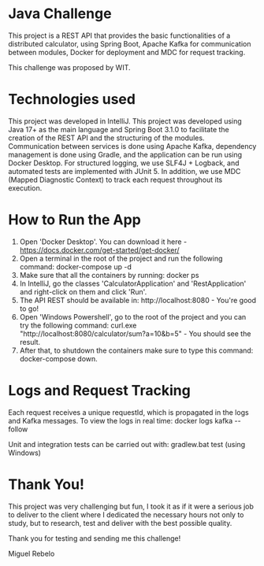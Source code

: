 # Java Challenge

This project is a REST API that provides the basic functionalities of a distributed calculator, using Spring Boot, 
Apache Kafka for communication between modules, Docker for deployment and MDC for request tracking.

This challenge was proposed by WIT.

# Technologies used

This project was developed in IntelliJ.
This project was developed using Java 17+ as the main language and Spring Boot 3.1.0 to facilitate the creation of the REST API and the structuring of the modules. 
Communication between services is done using Apache Kafka, dependency management is done using Gradle, and the application can be run using Docker Desktop. 
For structured logging, we use SLF4J + Logback, and automated tests are implemented with JUnit 5.
In addition, we use MDC (Mapped Diagnostic Context) to track each request throughout its execution.

# How to Run the App

1. Open 'Docker Desktop'. You can download it here - https://docs.docker.com/get-started/get-docker/
2. Open a terminal in the root of the project and run the following command: docker-compose up -d
3. Make sure that all the containers by running: docker ps
4. In IntelliJ, go the classes 'CalculatorApplication' and 'RestApplication' and right-click on them and click 'Run'.
5. The API REST should be available in: http://localhost:8080 - You're good to go!
6. Open 'Windows Powershell', go to the root of the project and you can try the following command: curl.exe "http://localhost:8080/calculator/sum?a=10&b=5" - You should see the result.
7. After that, to shutdown the containers make sure to type this command: docker-compose down.

# Logs and Request Tracking

Each request receives a unique requestId, which is propagated in the logs and Kafka messages. To view the logs in real time:
docker logs kafka --follow

Unit and integration tests can be carried out with: gradlew.bat test (using Windows)

# Thank You!
This project was very challenging but fun, 
I took it as if it were a serious job to deliver to the client where I dedicated the necessary hours not only to study, 
but to research, test and deliver with the best possible quality. 

Thank you for testing and sending me this challenge!

Miguel Rebelo
